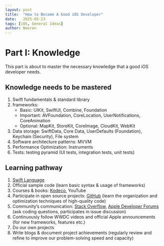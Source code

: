 ```yaml
---
layout: post
title:  "How to Become A Good iOS Developer"
date:   2025-05-23 
tags: [iOS, General Ideas]
author: Neoren
---
```

# Part I: Knowledge

This part is about to master the necessary knowledge that a good iOS developer needs.

## Knowledge needs to be mastered

1. Swift fundamentals & standard library 
2. frameworks: 
   - Basic: UIKit, SwiftUI, Combine, Foundation
   - Important: AVFoundation, CoreLocation, UserNotifications,  CoreAnimation
   - Optional: MapKit, StoreKit, CoreImage, CloudKit, WebKit
3. Data storage: SwiftData, Core Data, UserDefaults (Foundation), Keychain (Security), File system 
4. Software architecture patterns: MVVM
5. Performance Optimization: Instruments
6. Tests: testing pyramid (UI tests, integration tests, unit tests)

## Learning pathway

1. [Swift Language](https://docs.swift.org/swift-book/documentation/the-swift-programming-language/)
2. Official sample code (learn basic syntax & usage of frameworks)
3. Courses & books: [Kodeco](https://www.kodeco.com/home), YouTube
4. Participate in open source projects: [GitHub](https://github.com/) (learn the organization and optimization techniques of high-quality code)
5. Community’s communication: [Stack Overflow](https://stackoverflow.com/), [Apple Developer Forums](https://developer.apple.com/forums/) (ask coding questions, participates in issue discussion)
6. Continuously follow WWDC videos and official Apple announcements (for new frameworks, features etc.)
7. Do our own projects
8. Write blogs & document project achievements (regularly review and refine to improve our problem-solving speed and capacity)

